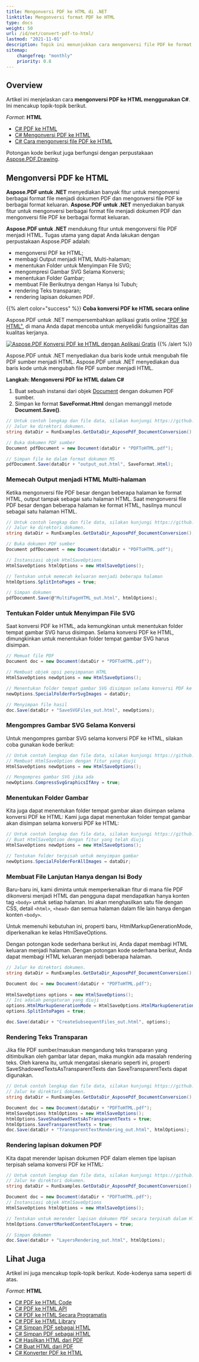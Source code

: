 ```yaml
---
title: Mengonversi PDF ke HTML di .NET
linktitle: Mengonversi format PDF ke HTML
type: docs
weight: 50
url: /id/net/convert-pdf-to-html/
lastmod: "2021-11-01"
description: Topik ini menunjukkan cara mengonversi file PDF ke format HTML dengan perpustakaan Aspose.PDF C#.
sitemap:
    changefreq: "monthly"
    priority: 0.8
---
```


## Overview

Artikel ini menjelaskan cara **mengonversi PDF ke HTML menggunakan C#**. Ini mencakup topik-topik berikut.

_Format_: **HTML**
- [C# PDF ke HTML](#csharp-pdf-to-html)
- [C# Mengonversi PDF ke HTML](#csharp-pdf-to-html)
- [C# Cara mengonversi file PDF ke HTML](#csharp-pdf-to-html)

Potongan kode berikut juga berfungsi dengan perpustakaan [Aspose.PDF.Drawing](/pdf/id/net/drawing/).

## Mengonversi PDF ke HTML

**Aspose.PDF untuk .NET** menyediakan banyak fitur untuk mengonversi berbagai format file menjadi dokumen PDF dan mengonversi file PDF ke berbagai format keluaran.
**Aspose.PDF untuk .NET** menyediakan banyak fitur untuk mengonversi berbagai format file menjadi dokumen PDF dan mengonversi file PDF ke berbagai format keluaran.

**Aspose.PDF untuk .NET** mendukung fitur untuk mengonversi file PDF menjadi HTML. Tugas utama yang dapat Anda lakukan dengan perpustakaan Aspose.PDF adalah:

- mengonversi PDF ke HTML;
- membagi Output menjadi HTML Multi-halaman;
- menentukan Folder untuk Menyimpan File SVG;
- mengompresi Gambar SVG Selama Konversi;
- menentukan Folder Gambar;
- membuat File Berikutnya dengan Hanya Isi Tubuh;
- rendering Teks transparan;
- rendering lapisan dokumen PDF.

{{% alert color="success" %}}
**Coba konversi PDF ke HTML secara online**

Aspose.PDF untuk .NET mempersembahkan aplikasi gratis online ["PDF ke HTML"](https://products.aspose.app/pdf/conversion/pdf-to-html), di mana Anda dapat mencoba untuk menyelidiki fungsionalitas dan kualitas kerjanya.

[![Aspose.PDF Konversi PDF ke HTML dengan Aplikasi Gratis](pdf_to_html.png)](https://products.aspose.app/pdf/conversion/pdf-to-html)
{{% /alert %}}

Aspose.PDF untuk .NET menyediakan dua baris kode untuk mengubah file PDF sumber menjadi HTML.
Aspose.PDF untuk .NET menyediakan dua baris kode untuk mengubah file PDF sumber menjadi HTML.

<a name="csharp-pdf-to-html"><strong>Langkah: Mengonversi PDF ke HTML dalam C#</strong></a>

1. Buat sebuah instansi dari objek [Document](https://reference.aspose.com/pdf/net/aspose.pdf/document/) dengan dokumen PDF sumber.
2. Simpan ke format **SaveFormat.Html** dengan memanggil metode **Document.Save()**.

```csharp
// Untuk contoh lengkap dan file data, silakan kunjungi https://github.com/aspose-pdf/Aspose.PDF-for-.NET
// Jalur ke direktori dokumen.
string dataDir = RunExamples.GetDataDir_AsposePdf_DocumentConversion();

// Buka dokumen PDF sumber
Document pdfDocument = new Document(dataDir + "PDFToHTML.pdf");

// Simpan file ke dalam format dokumen MS
pdfDocument.Save(dataDir + "output_out.html", SaveFormat.Html);
```

### Memecah Output menjadi HTML Multi-halaman

Ketika mengonversi file PDF besar dengan beberapa halaman ke format HTML, output tampak sebagai satu halaman HTML.
Saat mengonversi file PDF besar dengan beberapa halaman ke format HTML, hasilnya muncul sebagai satu halaman HTML.

```csharp
// Untuk contoh lengkap dan file data, silakan kunjungi https://github.com/aspose-pdf/Aspose.PDF-for-.NET
// Jalur ke direktori dokumen.
string dataDir = RunExamples.GetDataDir_AsposePdf_DocumentConversion();

// Buka dokumen PDF sumber
Document pdfDocument = new Document(dataDir + "PDFToHTML.pdf");

// Instansiasi objek HtmlSaveOptions
HtmlSaveOptions htmlOptions = new HtmlSaveOptions();

// Tentukan untuk memecah keluaran menjadi beberapa halaman
htmlOptions.SplitIntoPages = true;

// Simpan dokumen
pdfDocument.Save(@"MultiPageHTML_out.html", htmlOptions);
```

### Tentukan Folder untuk Menyimpan File SVG

Saat konversi PDF ke HTML, ada kemungkinan untuk menentukan folder tempat gambar SVG harus disimpan.
Selama konversi PDF ke HTML, dimungkinkan untuk menentukan folder tempat gambar SVG harus disimpan.

```csharp
// Memuat file PDF
Document doc = new Document(dataDir + "PDFToHTML.pdf");

// Membuat objek opsi penyimpanan HTML
HtmlSaveOptions newOptions = new HtmlSaveOptions();

// Menentukan folder tempat gambar SVG disimpan selama konversi PDF ke HTML
newOptions.SpecialFolderForSvgImages = dataDir;

// Menyimpan file hasil
doc.Save(dataDir + "SaveSVGFiles_out.html", newOptions);
```

### Mengompres Gambar SVG Selama Konversi

Untuk mengompres gambar SVG selama konversi PDF ke HTML, silakan coba gunakan kode berikut:

```csharp
// Untuk contoh lengkap dan file data, silakan kunjungi https://github.com/aspose-pdf/Aspose.PDF-for-.NET
// Membuat HtmlSaveOption dengan fitur yang diuji
HtmlSaveOptions newOptions = new HtmlSaveOptions();

// Mengompres gambar SVG jika ada
newOptions.CompressSvgGraphicsIfAny = true;
```

### Menentukan Folder Gambar

Kita juga dapat menentukan folder tempat gambar akan disimpan selama konversi PDF ke HTML:
Kami juga dapat menentukan folder tempat gambar akan disimpan selama konversi PDF ke HTML:

```csharp
// Untuk contoh lengkap dan file data, silakan kunjungi https://github.com/aspose-pdf/Aspose.PDF-for-.NET
// Buat HtmlSaveOption dengan fitur yang telah diuji
HtmlSaveOptions newOptions = new HtmlSaveOptions();

// Tentukan folder terpisah untuk menyimpan gambar
newOptions.SpecialFolderForAllImages = dataDir;
```

### Membuat File Lanjutan Hanya dengan Isi Body

Baru-baru ini, kami diminta untuk memperkenalkan fitur di mana file PDF dikonversi menjadi HTML dan pengguna dapat mendapatkan hanya konten tag `<body>` untuk setiap halaman. Ini akan menghasilkan satu file dengan CSS, detail `<html>`, `<head>` dan semua halaman dalam file lain hanya dengan konten `<body>`.

Untuk memenuhi kebutuhan ini, properti baru, HtmlMarkupGenerationMode, diperkenalkan ke kelas HtmlSaveOptions.

Dengan potongan kode sederhana berikut ini, Anda dapat membagi HTML keluaran menjadi halaman.
Dengan potongan kode sederhana berikut, Anda dapat membagi HTML keluaran menjadi beberapa halaman.

```csharp
// Jalur ke direktori dokumen.
string dataDir = RunExamples.GetDataDir_AsposePdf_DocumentConversion();

Document doc = new Document(dataDir + "PDFToHTML.pdf");
           
HtmlSaveOptions options = new HtmlSaveOptions();
// Ini adalah pengaturan yang diuji
options.HtmlMarkupGenerationMode = HtmlSaveOptions.HtmlMarkupGenerationModes.WriteOnlyBodyContent;
options.SplitIntoPages = true;

doc.Save(dataDir + "CreateSubsequentFiles_out.html", options);
```

### Rendering Teks Transparan

Jika file PDF sumber/masukan mengandung teks transparan yang ditimbulkan oleh gambar latar depan, maka mungkin ada masalah rendering teks. Oleh karena itu, untuk mengatasi skenario seperti ini, properti SaveShadowedTextsAsTransparentTexts dan SaveTransparentTexts dapat digunakan.

```csharp
// Untuk contoh lengkap dan file data, silakan kunjungi https://github.com/aspose-pdf/Aspose.PDF-for-.NET
// Jalur ke direktori dokumen.
string dataDir = RunExamples.GetDataDir_AsposePdf_DocumentConversion();

Document doc = new Document(dataDir + "PDFToHTML.pdf");
HtmlSaveOptions htmlOptions = new HtmlSaveOptions();
htmlOptions.SaveShadowedTextsAsTransparentTexts = true;
htmlOptions.SaveTransparentTexts = true;
doc.Save(dataDir + "TransparentTextRendering_out.html", htmlOptions);
```
### Rendering lapisan dokumen PDF

Kita dapat merender lapisan dokumen PDF dalam elemen tipe lapisan terpisah selama konversi PDF ke HTML:

```csharp
// Untuk contoh lengkap dan file data, silakan kunjungi https://github.com/aspose-pdf/Aspose.PDF-for-.NET
// Jalur ke direktori dokumen.
string dataDir = RunExamples.GetDataDir_AsposePdf_DocumentConversion();

Document doc = new Document(dataDir + "PDFToHTML.pdf");
// Instansiasi objek HtmlSaveOptions
HtmlSaveOptions htmlOptions = new HtmlSaveOptions();

// Tentukan untuk merender lapisan dokumen PDF secara terpisah dalam HTML keluaran
htmlOptions.ConvertMarkedContentToLayers = true;

// Simpan dokumen
doc.Save(dataDir + "LayersRendering_out.html", htmlOptions);
```

## Lihat Juga

Artikel ini juga mencakup topik-topik berikut. Kode-kodenya sama seperti di atas.

_Format_: **HTML**
- [C# PDF ke HTML Code](#csharp-pdf-to-html)
- [C# PDF ke HTML API](#csharp-pdf-to-html)
- [C# PDF ke HTML Secara Programatis](#csharp-pdf-to-html)
- [C# PDF ke HTML Library](#csharp-pdf-to-html)
- [C# Simpan PDF sebagai HTML](#csharp-pdf-to-html)
- [C# Simpan PDF sebagai HTML](#csharp-pdf-to-html)
- [C# Hasilkan HTML dari PDF](#csharp-pdf-to-html)
- [C# Buat HTML dari PDF](#csharp-pdf-to-html)
- [C# Konverter PDF ke HTML](#csharp-pdf-to-html)
